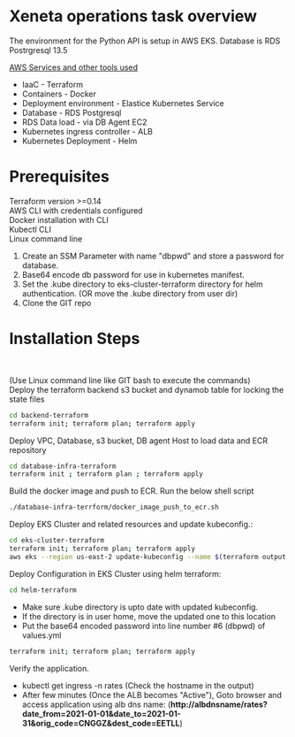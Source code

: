 <h1>Xeneta operations task overview</h1>
The environment for the Python API is setup in AWS EKS. Database is RDS Postrgresql 13.5 </br>

<u>AWS Services and other tools used</u>
- IaaC - Terraform
- Containers - Docker
- Deployment environment - Elastice Kubernetes Service
- Database - RDS Postgresql
- RDS Data load - via DB Agent EC2
- Kubernetes ingress controller - ALB
- Kubernetes Deployment - Helm

<h1>Prerequisites</h1>

Terraform version >=0.14</br>
AWS CLI with credentials configured </br>
Docker installation with CLI </br>
Kubectl CLI </br>
Linux command line </br>

1) Create an SSM Parameter with name "dbpwd" and store a password for database.
2) Base64 encode db password for use in kubernetes manifest.
3) Set the .kube directory to eks-cluster-terraform directory for helm authentication. (OR move the .kube directory from user dir)
4) Clone the GIT repo

<h1>Installation Steps</h1> </br>

(Use Linux command line like GIT bash to execute the commands)</br>
Deploy the terraform backend s3 bucket and dynamob table for locking the state files
```sh
cd backend-terraform
terraform init; terraform plan; terraform apply
```

Deploy VPC, Database, s3 bucket, DB agent Host to load data and ECR repository
```sh
cd database-infra-terraform
terraform init ; terraform plan ; terraform apply
```
Build the docker image and push to ECR. Run the below shell script
```sh
./database-infra-terrform/docker_image_push_to_ecr.sh
```

Deploy EKS Cluster and related resources and update kubeconfig.:
```sh
cd eks-cluster-terraform
terraform init; terraform plan; terraform apply
aws eks --region us-east-2 update-kubeconfig --name $(terraform output -raw cluster_name)
```

Deploy Configuration in EKS Cluster using helm terraform:</br>
```sh
cd helm-terraform
```
- Make sure .kube directory is upto date with updated kubeconfig.</br>
- If the directory is in user home, move the updated one to this location </br>
- Put the base64 encoded password into line number #6 (dbpwd) of values.yml
```sh
terraform init; terraform plan; terraform apply
```

Verify the application.</br>
- kubectl get ingress -n rates (Check the hostname in the output) </br>
- After few minutes (Once the ALB becomes "Active"), Goto browser and access application using alb dns name: (<b>http://albdnsname/rates?date_from=2021-01-01&date_to=2021-01-31&orig_code=CNGGZ&dest_code=EETLL</b>)